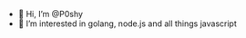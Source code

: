 - 👋 Hi, I’m @P0shy
- 👀 I’m interested in golang, node.js and all things javascript

<!---
P0shy/P0shy is a ✨ special ✨ repository because its `README.md` (this file) appears on your GitHub profile.
You can click the Preview link to take a look at your changes.
--->
